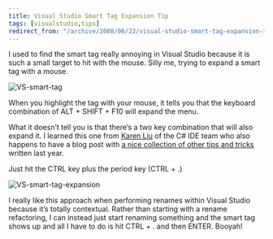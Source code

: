 ```yaml
---
title: Visual Studio Smart Tag Expansion Tip
tags: [visualstudio,tips]
redirect_from: "/archive/2008/06/22/visual-studio-smart-tag-expansion-tip.aspx/"
---
```


I used to find the smart tag really annoying in Visual Studio because it
is such a small target to hit with the mouse. Silly me, trying to expand
a smart tag with a mouse.

![VS-smart-tag](https://haacked.com/images/haacked_com/WindowsLiveWriter/VisualStudioSmartTagExpansionTip_B2D0/VS-smart-tag_3.png "VS-smart-tag") 

When you highlight the tag with your mouse, it tells you that the
keyboard combination of ALT + SHIFT + F10 will expand the menu.

What it doesn’t tell you is that there’s a two key combination that will
also expand it. I learned this one from [Karen
Liu](http://blogs.msdn.com/karenliu/ "Karen Liu's Blog") of the C# IDE
team who also happens to have a blog post with [a nice collection of
other tips and
tricks](http://blogs.msdn.com/karenliu/archive/2007/06/21/tips-and-tricks-for-vs20005-and-vs2008.aspx "Tips and Tricks for VS2005")
written last year.

Just hit the CTRL key plus the period key (CTRL + .)

![VS-smart-tag-expansion](https://haacked.com/images/haacked_com/WindowsLiveWriter/VisualStudioSmartTagExpansionTip_B2D0/VS-smart-tag-expansion_3.png "VS-smart-tag-expansion")

I really like this approach when performing renames within Visual Studio
because it’s totally contextual. Rather than starting with a rename
refactoring, I can instead just start renaming something and the smart
tag shows up and all I have to do is hit CTRL + . and then ENTER.
Booyah!

